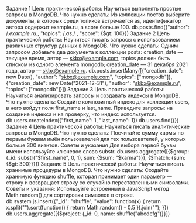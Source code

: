 Задание 1
Цель практической работы: Научиться выполнять простые запросы в MongoDB.
Что нужно сделать: Из коллекции постов выберите документы, в которых среди топиков встречается as, идентификатор автора содержит example.ru, а score больше 100.
db.posts.find({"author": /.*example.ru.*, "topics": /.*as.*/ , "score": {$gt: 100}})
Задание 2
Цель практической работы: Научиться писать запросы с использованием различных структур данных в MongoDB.
Что нужно сделать: Одним запросом добавьте два документа к коллекции posts: creation_date — текущее время, автор — skbx@example.com, topics должен быть списком из одного элемента mongodb; creation_date — 31 декабря 2021 года, автор — skbx@example.ru.
db.posts.insertMany([{"creation_date": new Date(), "author": "skbx@example.com", "topics": ["mongodb"]}, {"creation_date": new Date("2021-12-31"), "author": "skbx@example.ru", "topics": ["mongodb"]}])
Задание 3
Цель практической работы: Научиться анализировать запросы и создавать индексы в MongoDB.
Что нужно сделать: Создайте композитный индекс для коллекции users, в него войдут поля first_name и last_name. Приведите запросы: на создание индекса и на проверку, что индекс используется.
db.users.createIndex({"first_name": 1, "last_name": 1}) db.users.find({})
Задание 4
Цель практической работы: Научиться писать аналитические запросы в MongoDB.
Что нужно сделать: Посчитайте сумму кармы по первым буквам имён пользователей для тех пользователей, у которых больше 300 визитов. Советы и указания Для выбора первой буквы имени используйте ключевое слово substr.
db.users.aggregate([{$group: {_id: substr("$first_name", 0, 1), sum: {$sum: "$karma"}}}, {$match: {sum: {$gt: 300}}}])
Задание 5
Цель практической работы: Научиться писать хранимые процедуры в MongoDB.
Что нужно сделать: Создайте хранимую функцию shuffle, которая принимает один параметр — строку и возвращает строку со случайно переставленными символами.
Советы и указания: Используйте встроенный в JavaScript метод Math.random() для сортировки символов в строке.
db.system.js.insert({"_id": "shuffle", "value": function(x) { return x.split("").sort(function() { return Math.random() - 0.5 }).join(""); }}) db.users.aggregate([{$project: {_id: 0, name: shuffle("abcdefg")}}])

